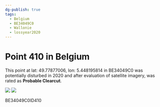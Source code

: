```yaml
---
dg-publish: true
tags:
  - Belgium
  - BE34049C0
  - Wallonie
  - lossyear2020
---
```


# Point 410 in Belgium

This point at lat: 49.77877006, lon: 5.448195814 in BE34049C0 was potentially disturbed in 2020 and after evaluation of satellite imagery, was rated as **Probable Clearcut**.

<div class='juxtapose' data-showcredits='false'>
<img src='https://baserow-backend-production20240528124524339000000001.s3.amazonaws.com/user_files/ukMCadZlJTJXUo2EBLFNmAnfB2PMDJwR_456fd8b89d23d1d76aaecc6407a0ff06811e8e7414f51eee1f27e34255dbb38e.png' data-label='September 2015' />
<img src='https://baserow-backend-production20240528124524339000000001.s3.amazonaws.com/user_files/ogeRZTLHqG1mWEFXhWAQHzlGBjQgWY17_58799394ea33131bc19dc934dd9e64b5043e0852bd45e3e07d5f242e0b303013.png' data-label='May 2020' />
</div>

BE34049C0ID410
